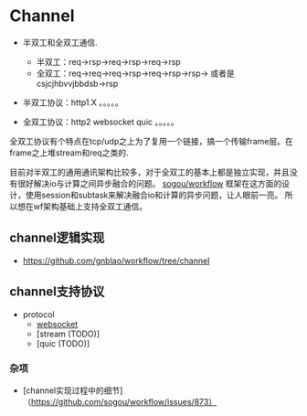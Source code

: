 # Channel

* 半双工和全双工通信.  
	* 半双工：req->rsp->req->rsp->req->rsp  
	* 全双工：req->req->req->rsp->req->rsp->rsp-> 或者是csjcjhbvvjbbdsb->rsp

* 半双工协议：http1.X 。。。。。  
* 全双工协议：http2 websocket quic 。。。。。  

全双工协议有个特点在tcp/udp之上为了复用一个链接，搞一个传输frame层。在frame之上堆stream和req之类的.  

目前对半双工的通用通讯架构比较多，对于全双工的基本上都是独立实现，并且没有很好解决io与计算之间异步融合的问题。
[sogou/workflow](https://github.com/sogou/workflow) 框架在这方面的设计，使用session和subtask来解决融合io和计算的异步问题，让人眼前一亮。
所以想在wf架构基础上支持全双工通信。

## channel逻辑实现
* https://github.com/gnblao/workflow/tree/channel


## channel支持协议
* protocol
    * [websocket](about-websocket.md)
    * [stream (TODO)]
    * [quic (TODO)]

### 杂项
* [channel实现过程中的细节]（https://github.com/sogou/workflow/issues/873）
